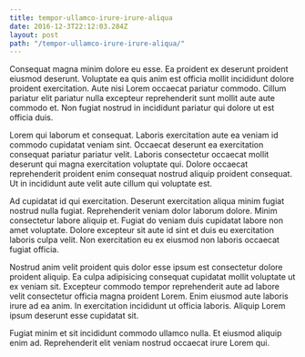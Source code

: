 ```yaml
---
title: tempor-ullamco-irure-irure-aliqua
date: 2016-12-3T22:12:03.284Z
layout: post
path: "/tempor-ullamco-irure-irure-aliqua/"
---
```


Consequat magna minim dolore eu esse. Ea proident ex deserunt proident eiusmod deserunt. Voluptate ea quis anim est officia mollit incididunt dolore proident exercitation. Aute nisi Lorem occaecat pariatur commodo. Cillum pariatur elit pariatur nulla excepteur reprehenderit sunt mollit aute aute commodo et. Non fugiat nostrud in incididunt pariatur qui dolore ut est officia duis.

Lorem qui laborum et consequat. Laboris exercitation aute ea veniam id commodo cupidatat veniam sint. Occaecat deserunt ea exercitation consequat pariatur pariatur velit. Laboris consectetur occaecat mollit deserunt qui magna exercitation voluptate qui. Dolore occaecat reprehenderit proident enim consequat nostrud aliquip proident consequat. Ut in incididunt aute velit aute cillum qui voluptate est.

Ad cupidatat id qui exercitation. Deserunt exercitation aliqua minim fugiat nostrud nulla fugiat. Reprehenderit veniam dolor laborum dolore. Minim consectetur labore aliquip et. Fugiat do veniam duis cupidatat labore non amet voluptate. Dolore excepteur sit aute id sint et duis eu exercitation laboris culpa velit. Non exercitation eu ex eiusmod non laboris occaecat fugiat officia.

Nostrud anim velit proident quis dolor esse ipsum est consectetur dolore proident aliquip. Ea culpa adipisicing consequat cupidatat mollit voluptate ut ex veniam sit. Excepteur commodo tempor reprehenderit aute ad labore velit consectetur officia magna proident Lorem. Enim eiusmod aute laboris irure ad ea anim. In exercitation incididunt ut officia laboris. Aliquip Lorem ipsum deserunt esse cupidatat sit.

Fugiat minim et sit incididunt commodo ullamco nulla. Et eiusmod aliquip enim ad. Reprehenderit elit veniam nostrud occaecat irure Lorem qui.